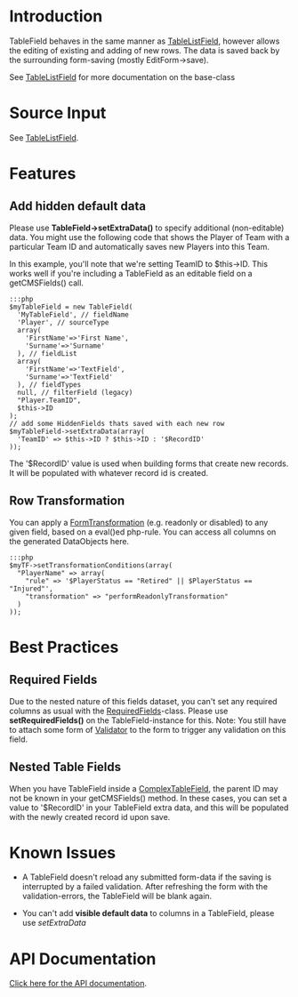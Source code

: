 # Introduction

TableField behaves in the same manner as
[TableListField](http://api.silverstripe.org/trunk/forms/fields-relational/TableListField.html), however allows the
editing of existing and adding of new rows.
The data is saved back by the surrounding form-saving (mostly EditForm->save).

See [TableListField](http://api.silverstripe.org/trunk/forms/fields-relational/TableListField.html) for more
documentation on the base-class

# Source Input

See [TableListField](http://api.silverstripe.org/trunk/forms/fields-relational/TableListField.html).

# Features

## Add hidden default data

Please use **TableField->setExtraData()** to specify additional (non-editable) data. You might use the following code
that shows the Player of Team with a particular Team ID and automatically saves new Players into this Team.

In this example, you'll note that we're setting TeamID to $this->ID.  This works well if you're including a TableField
as an editable field on a getCMSFields() call.

	:::php
	$myTableField = new TableField(
	  'MyTableField', // fieldName
	  'Player', // sourceType
	  array(
	    'FirstName'=>'First Name',
	    'Surname'=>'Surname'
	  ), // fieldList
	  array(
	    'FirstName'=>'TextField',
	    'Surname'=>'TextField'
	  ), // fieldTypes
	  null, // filterField (legacy)
	  "Player.TeamID",
	  $this->ID
	);
	// add some HiddenFields thats saved with each new row
	$myTableField->setExtraData(array(
	  'TeamID' => $this->ID ? $this->ID : '$RecordID'
	));


The '$RecordID' value is used when building forms that create new records.  It will be populated with whatever record id
is created.
## Row Transformation

You can apply a [FormTransformation](http://api.silverstripe.org/current/forms/transformations/FormTransformation.html)
(e.g. readonly or disabled) to any given field,
based on a eval()ed php-rule. You can access all columns on the generated DataObjects here.

	:::php
	$myTF->setTransformationConditions(array(
	  "PlayerName" => array(
	    "rule" => '$PlayerStatus == "Retired" || $PlayerStatus == "Injured"',
	    "transformation" => "performReadonlyTransformation"
	  )
	));


# Best Practices

## Required Fields

Due to the nested nature of this fields dataset, you can't set any required columns as usual with the
[RequiredFields](http://api.silverstripe.org/current/sapphire/form/RequiredFields.html)-class. Please use
**setRequiredFields()** on the TableField-instance for this.
Note: You still have to attach some form of
[Validator](http://api.silverstripe.org/trunk/forms/validators/Validator.html) to the form to trigger any validation on
this field.

## Nested Table Fields

When you have TableField inside a [ComplexTableField](ComplexTableField), the parent ID may not be known in your
getCMSFields() method.  In these cases, you can set a value to '$RecordID' in your TableField extra data, and this will
be populated with the newly created record id upon save.

# Known Issues

*  A TableField doesn't reload any submitted form-data if the saving is interrupted by a failed validation. After
refreshing the form with the validation-errors, the TableField will be blank again.

*  You can't add **visible default data** to columns in a TableField, please use *setExtraData*


# API Documentation

[Click here for the API documentation](http://api.silverstripe.org/trunk/forms/fields-relational/TableField.html).
